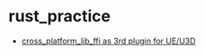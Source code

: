 # rust_practice 
- [cross_platform_lib_ffi as 3rd plugin for UE/U3D ](https://github.com/smallverse/rust_practice/tree/main/cross_platform_lib_ffi)
